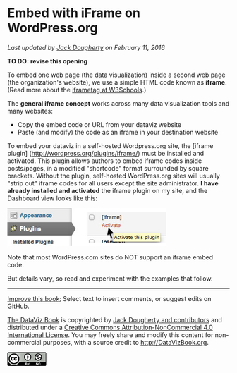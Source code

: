 # Embed with iFrame on WordPress.org

*Last updated by [Jack Dougherty](../../introduction/who.md) on February 11, 2016*

**TO DO: revise this opening**

To embed one web page (the data visualization) inside a second web page (the organization's website), we use a simple HTML code known as **iframe**. (Read more about the <a href="http://www.w3schools.com/tags/tag_iframe.asp">iframe</a><a href="http://www.w3schools.com/tags/tag_iframe.asp">tag at W3Schools</a>.)

The **general iframe concept** works across many data visualization tools and many websites:
- Copy the embed code or URL from your dataviz website
- Paste (and modify) the code as an iframe in your destination website

To embed your dataviz in a self-hosted Wordpress.org site, the [iframe plugin] (http://wordpress.org/plugins/iframe/) must be installed and activated. This plugin allows authors to embed iframe codes inside posts/pages, in a modified "shortcode" format surrounded by square brackets. Without the plugin, self-hosted WordPress.org sites will usually "strip out" iframe codes for all users except the site administrator. **I have already installed and activated** the iframe plugin on my site, and the Dashboard view looks like this:

![](WordPressOrg-iframe-plugin-activate.jpg)

Note that most WordPress.com sites do NOT support an iframe embed code.

But details vary, so read and experiment with the examples that follow.



---



[Improve this book:](../../gitbook/improve.md) Select text to insert comments, or suggest edits on GitHub.

[The DataViz Book](http://datavizbook.org)
is copyrighted by [Jack Dougherty and contributors](../../introduction/who.md)
and distributed under a [Creative Commons Attribution-NonCommercial 4.0 International License](http://creativecommons.org/licenses/by-nc/4.0). You may freely share and modify this content for non-commercial purposes, with a source credit to http://DataVizBook.org.

![Creative Commons by-nc image](../../cc-by-nc.png)
